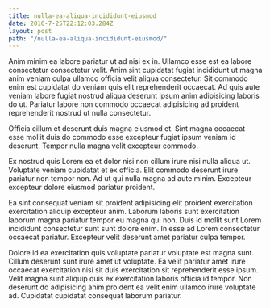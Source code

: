 ```yaml
---
title: nulla-ea-aliqua-incididunt-eiusmod
date: 2016-7-25T22:12:03.284Z
layout: post
path: "/nulla-ea-aliqua-incididunt-eiusmod/"
---
```


Anim minim ea labore pariatur ut ad nisi ex in. Ullamco esse est ea labore consectetur consectetur velit. Anim sint cupidatat fugiat incididunt ut magna anim veniam culpa ullamco officia velit aliqua consectetur. Sit commodo enim est cupidatat do veniam quis elit reprehenderit occaecat. Ad quis aute veniam labore fugiat nostrud aliqua deserunt ipsum anim adipisicing laboris do ut. Pariatur labore non commodo occaecat adipisicing ad proident reprehenderit nostrud ut nulla consectetur.

Officia cillum et deserunt duis magna eiusmod et. Sint magna occaecat esse mollit duis do commodo esse excepteur fugiat ipsum veniam id deserunt. Tempor nulla magna velit excepteur commodo.

Ex nostrud quis Lorem ea et dolor nisi non cillum irure nisi nulla aliqua ut. Voluptate veniam cupidatat et ex officia. Elit commodo deserunt irure pariatur non tempor non. Ad ut qui nulla magna ad aute minim. Excepteur excepteur dolore eiusmod pariatur proident.

Ea sint consequat veniam sit proident adipisicing elit proident exercitation exercitation aliquip excepteur anim. Laborum laboris sunt exercitation laborum magna pariatur tempor eu magna qui non. Duis id mollit sunt Lorem incididunt consectetur sunt sunt dolore enim. In esse ad Lorem consectetur occaecat pariatur. Excepteur velit deserunt amet pariatur culpa tempor.

Dolore id ea exercitation quis voluptate pariatur voluptate est magna sunt. Cillum deserunt sunt irure amet ut voluptate. Ea velit pariatur amet irure occaecat exercitation nisi sit duis exercitation sit reprehenderit esse ipsum. Velit magna sunt aliquip quis ex exercitation laboris officia id tempor. Non deserunt do adipisicing anim proident ea velit enim ullamco irure voluptate ad. Cupidatat cupidatat consequat laborum pariatur.